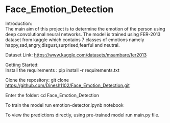 # Face_Emotion_Detection
Introduction:  
The main aim of this project is to determine the emotion of the person using deep convolutional neural networks. The model is trained using FER-2013 dataset from kaggle which contains 7 classes of emotions namely happy,sad,angry,disgust,surprised,fearful and neutral.

Dataset Link: https://www.kaggle.com/datasets/msambare/fer2013

Getting Started:  
Install the requirements : pip install -r requirements.txt

Clone the repository:
git clone https://github.com/Dinesh1102/Face_Emotion_Detection.git

Enter the folder:
cd Face_Emotion_Detection

To train the model run emotion-detector.ipynb notebook

To view the predictions directly, using pre-trained model run main.py file.
